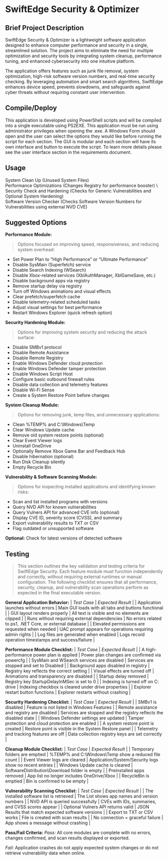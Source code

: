 # SwiftEdge Security & Optimizer

## Brief Project Description

SwiftEdge Security & Optimizer is a lightweight software application designed to enhance computer performance and security in a single, streamlined solution. The project aims to eliminate the need for multiple optimization and security tools by integrating system cleanup, performance tuning, and enhanced cybersecurity into one intuitive platform.

The application offers features such as junk file removal, system optimization, high-risk software version numbers, and real-time security checking. By leveraging automation and smart search algorithms, SwiftEdge enhances device speed, prevents slowdowns, and safeguards against cyber threats without requiring constant user intervention.

## Compile/Deploy

This application is developed using PowerShell scripts and will be compiled into a single executable using PS2EXE. 
This application must be run using administrator privileges when opening the .exe. A Windows Form should open and the user can select the options they would like before running the script for each section. The GUI is modular and each section will have its own interface and button to execute the script. To learn more details please see the user interface section in the requirements document. 

## Usage

System Clean Up (Unused System Files) \
Performance Optimizations (Changes Registry for performance booster) \ 
Security Check and Hardening (Checks for Generic Vulnerabilities and Optional System Hardening) \
Software Version Checker (Checks Software Version Numbers for Vulnerabilities using external NVD CVE)   

## Suggested Options 

**Performance Module:**
> Options focused on improving speed, responsiveness, and reducing system overhead:

- Set Power Plan to “High Performance” or “Ultimate Performance”
- Disable SysMain (Superfetch) service
- Disable Search Indexing (WSearch)
- Disable Xbox-related services (XblAuthManager, XblGameSave, etc.)
- Disable background apps via registry
- Remove startup delay via registry
- Turn off Windows animations and visual effects
- Clear prefetch/superfetch cache
- Disable telemetry-related scheduled tasks
- Adjust visual settings for best performance
- Restart Windows Explorer (quick refresh option)

**Security Hardening Module:**
> Options for improving system security and reducing the attack surface:

- Disable SMBv1 protocol
- Disable Remote Assistance
- Disable Remote Registry
- Enable Windows Defender cloud protection
- Enable Windows Defender tamper protection
- Disable Windows Script Host
- Configure basic outbound firewall rules
- Disable data collection and telemetry features
- Disable Wi-Fi Sense
- Create a System Restore Point before changes

**System Cleanup Module:**
> Options for removing junk, temp files, and unnecessary applications:

- Clean %TEMP% and C:\Windows\Temp
- Clear Windows Update cache
- Remove old system restore points (optional)
- Clear Event Viewer logs
- Uninstall OneDrive
- Optionally Remove Xbox Game Bar and Feedback Hub
- Disable hibernation (optional)
- Run Disk Cleanup silently
- Empty Recycle Bin

**Vulnerability & Software Scanning Module:**
> Options for inspecting installed applications and identifying known risks:

- Scan and list installed programs with versions
- Query NVD API for known vulnerabilities
- Query Vulners API for advanced CVE info (optional)
- Display CVE ID, severity score (CVSS), and summary
- Export vulnerability results to TXT or CSV
- Flag outdated or unsupported software

**Optional:** Check for latest versions of detected software

## Testing
> This section outlines the key validation and testing criteria for SwiftEdge Security. Each feature module must function independently and correctly, without requiring external runtimes or manual configuration. The following checklist ensures that all performance, security, cleanup, and vulnerability scan operations perform as expected in the final executable version.

**General Application Behavior:**
| *Test Case*	                                   | *Expected Result* |
| Application launches without errors	           | Main GUI loads with all tabs and buttons functional |
| GUI layout renders properly              	     | All text is visible and no elements are clipped |
| Runs without requiring external dependencies	 | No errors related to ps1, .NET Core, or external database |
| Elevated permissions are requested when needed | UAC prompt appears for operations requiring admin rights |
| Log files are generated when enabled	         | Logs record operation timestamps and success/failure |   

**Performance Module Checklist:**
| *Test Case*	                                  | *Expected Result* |
| A high-performance power plan is applied	    | Power plan changes are confirmed via powercfg |
| SysMain and WSearch services are disabled	    | Services are stopped and set to Disabled |
| Background apps disabled in registry	        | Registry key reflects the correct setting |
| Visual effects are turned off	                | Animations and transparency are disabled |
| Startup delay removed	                        | Registry key StartupDelayInMSec is set to 0 |
| Indexing is turned off on C: drive	          | Indexing checkbox is cleared under drive properties |
| Explorer restart button functions	            | Explorer restarts without crashing |   

**Security Hardening Checklist:**
| *Test Case*	                                  | *Expected Result* | 
| SMBv1 is disabled	                            | Feature is not listed in Windows Features | 
| Remote assistance and registry are disabled	  | Services are stopped and the registry reflects the disabled state | 
| Windows Defender settings are updated	        | Tamper protection and cloud protection are enabled | 
| A system restore point is created	            | Restore point is visible in the System Restore panel | 
| Telemetry and tracking features are off	      | Data collection registry keys are set correctly | 

**Cleanup Module Checklist:**
| *Test Case*	                              | *Expected Result* | 
| Temporary folders are emptied	            | %TEMP% and C:\Windows\Temp show a reduced file count | 
| Event Viewer logs are cleared	            | Application/System/Security logs show no recent entries | 
| Windows Update cache is cleared	          | SoftwareDistribution\Download folder is empty | 
| Preinstalled apps removed	                | App list no longer includes OneDrive/Xbox | 
| RecycleBin is emptied	                    | Bin is confirmed to be empty |    

**Vulnerability Scanning Checklist:**
| *Test Case*	                               | *Expected Result* | 
| The installed software list is retrieved	 | The List shows app names and version numbers | 
| NVD API is queried successfully	           | CVEs with IDs, summaries, and CVSS scores appear | 
| Optional Vulners API returns valid         | JSON	Results that match expected software versions | 
| Export to TXT or CSV works                 | File is created with scan results | 
| No connection = graceful failure	         | App shows a message without crashing |     

**Pass/Fail Criteria:**
*Pass:* All core modules are complete with no errors, changes confirmed, and scan results displayed or exported.

*Fail:* Application crashes do not apply expected system changes or do not retrieve vulnerability data when online.

